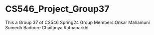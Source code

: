 # CS546_Project_Group37
This a Group 37 of CS546 Spring24 
Group Members
Onkar Mahamuni
Sumedh Badnore
Chaitanya Ratnaparkhi


